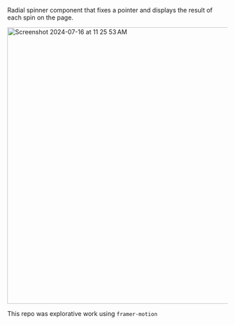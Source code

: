 Radial spinner component that fixes a pointer and displays the result of each spin on the page. 

<img width="633" alt="Screenshot 2024-07-16 at 11 25 53 AM" src="https://github.com/user-attachments/assets/3b9b1e63-bbb8-4829-865d-77e7eb69bca9">

This repo was explorative work using `framer-motion`
